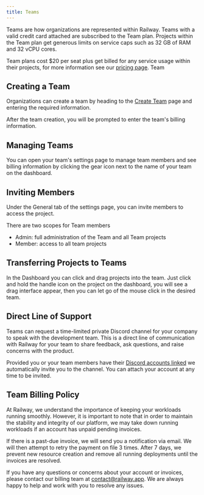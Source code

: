 ```yaml
---
title: Teams
---
```


Teams are how organizations are represented within Railway. Teams with a valid credit card attached are subscribed to the Team plan. Projects within the Team plan get generous limits on service caps such as 32 GB of RAM and 32 vCPU cores.

Team plans cost $20 per seat plus get billed for any service usage within their projects, for more information see our [pricing page](https://railway.app/pricing). Team

## Creating a Team

Organizations can create a team by heading to the [Create Team](https://railway.app/new/team) page and entering the required information.

After the team creation, you will be prompted to enter the team's billing information.

## Managing Teams

You can open your team's settings page to manage team members and see billing information by clicking the gear icon next to the name of your team on the dashboard.

## Inviting Members

Under the General tab of the settings page, you can invite members to access the project.

There are two scopes for Team members

- Admin: full administration of the Team and all Team projects
- Member: access to all team projects

## Transferring Projects to Teams

In the Dashboard you can click and drag projects into the team. Just click and hold the handle icon on the project on the dashboard, you will see a drag interface appear, then you can let go of the mouse click in the desired team.

## Direct Line of Support

Teams can request a time-limited private Discord channel for your company to speak with the development team. This is a direct line of communication with Railway for your team to share feedback, ask questions, and raise concerns with the product.

Provided you or your team members have their [Discord accounts linked](https://railway.app/discord-link) we automatically invite you to the channel. You can attach your account at any time to be invited.

## Team Billing Policy

At Railway, we understand the importance of keeping your workloads running smoothly. However, it is important to note that in order to maintain the stability and integrity of our platform, we may take down running workloads if an account has unpaid pending invoices.

If there is a past-due invoice, we will send you a notification via email. We will then attempt to retry the payment on file 3 times. After 7 days, we prevent new resource creation and remove all running deployments until the invoices are resolved.

If you have any questions or concerns about your account or invoices, please contact our billing team at contact@railway.app. We are always happy to help and work with you to resolve any issues.
